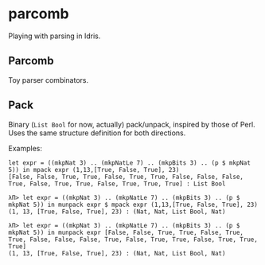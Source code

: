 parcomb
=======

Playing with parsing in Idris.


## Parcomb ##

Toy parser combinators.


## Pack ##

Binary (`List Bool` for now, actually) pack/unpack, inspired by those
of Perl. Uses the same structure definition for both directions.

Examples:

    let expr = ((mkpNat 3) .. (mkpNatLe 7) .. (mkpBits 3) .. (p $ mkpNat 5)) in mpack expr (1,13,[True, False, True], 23)
    [False, False, True, True, False, True, True, False, False, False, True, False, True, True, False, True, True, True] : List Bool

    λΠ> let expr = ((mkpNat 3) .. (mkpNatLe 7) .. (mkpBits 3) .. (p $ mkpNat 5)) in munpack expr $ mpack expr (1,13,[True, False, True], 23)
    (1, 13, [True, False, True], 23) : (Nat, Nat, List Bool, Nat)

    λΠ> let expr = ((mkpNat 3) .. (mkpNatLe 7) .. (mkpBits 3) .. (p $ mkpNat 5)) in munpack expr [False, False, True, True, False, True, True, False, False, False, True, False, True, True, False, True, True, True]
    (1, 13, [True, False, True], 23) : (Nat, Nat, List Bool, Nat)
